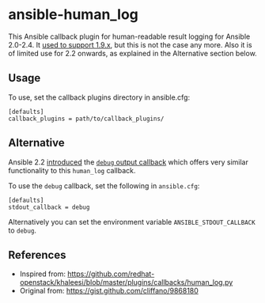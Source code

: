 # ansible-human_log

This Ansible callback plugin for human-readable result logging for Ansible 2.0-2.4.
It [used to support 1.9.x](https://github.com/n0ts/ansible-human_log/issues/15),
but this is not the case any more.  Also it is of limited use for 2.2 onwards,
as explained in the Alternative section below.

## Usage

To use, set the callback plugins directory in ansible.cfg:

```
[defaults]
callback_plugins = path/to/callback_plugins/
```

## Alternative

Ansible 2.2
[introduced](https://github.com/ansible/ansible/commit/d2438b6b6b9dbb5f0f320fbe9e6e30b102006c1d)
the [`debug` output callback](http://docs.ansible.com/ansible/devel/plugins/callback/debug.html)
which offers very similar functionality to this `human_log` callback.

To use the `debug` callback, set the following in `ansible.cfg`:

```
[defaults]
stdout_callback = debug
```

Alternatively you can set the environment variable
`ANSIBLE_STDOUT_CALLBACK` to `debug`.


## References

- Inspired from: https://github.com/redhat-openstack/khaleesi/blob/master/plugins/callbacks/human_log.py
- Original from: https://gist.github.com/cliffano/9868180
